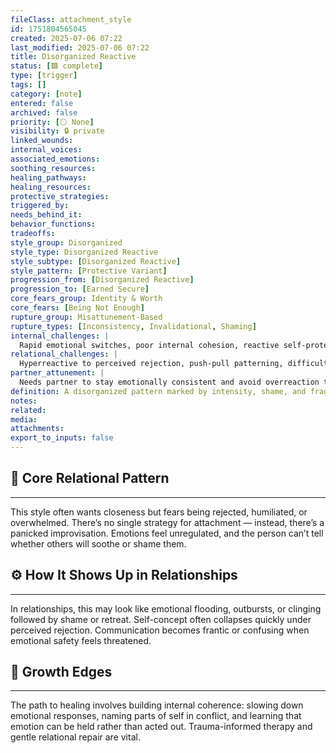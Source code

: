 ```yaml
---
fileClass: attachment_style
id: 1751804565045
created: 2025-07-06 07:22
last_modified: 2025-07-06 07:22
title: Disorganized Reactive
status: [🟩 complete]
type: [trigger]
tags: []
category: [note]
entered: false
archived: false
priority: [⚪ None]
visibility: 🔒 private
linked_wounds: 
internal_voices: 
associated_emotions: 
soothing_resources: 
healing_pathways: 
healing_resources: 
protective_strategies: 
triggered_by: 
needs_behind_it: 
behavior_functions: 
tradeoffs: 
style_group: Disorganized
style_type: Disorganized Reactive
style_subtype: [Disorganized Reactive]
style_pattern: [Protective Variant]
progression_from: [Disorganized Reactive]
progression_to: [Earned Secure]
core_fears_group: Identity & Worth
core_fears: [Being Not Enough]
rupture_group: Misattunement-Based
rupture_types: [Inconsistency, Invalidational, Shaming]
internal_challenges: |
  Rapid emotional switches, poor internal cohesion, reactive self-protection
relational_challenges: |
  Hyperreactive to perceived rejection, push-pull patterning, difficulty sustaining emotional presence
partner_attunement: |
  Needs partner to stay emotionally consistent and avoid overreaction to volatility or withdrawal
definition: A disorganized pattern marked by intensity, shame, and fragmentation. Reactivity becomes the only available language for attachment.
notes: 
related: 
media: 
attachments: 
export_to_inputs: false
---
```


## 🧬 Core Relational Pattern
---
This style often wants closeness but fears being rejected, humiliated, or overwhelmed. There’s no single strategy for attachment — instead, there’s a panicked improvisation. Emotions feel unregulated, and the person can’t tell whether others will soothe or shame them.

## ⚙️ How It Shows Up in Relationships
---
In relationships, this may look like emotional flooding, outbursts, or clinging followed by shame or retreat. Self-concept often collapses quickly under perceived rejection. Communication becomes frantic or confusing when emotional safety feels threatened.

## 🔄 Growth Edges
---
The path to healing involves building internal coherence: slowing down emotional responses, naming parts of self in conflict, and learning that emotion can be held rather than acted out. Trauma-informed therapy and gentle relational repair are vital.
